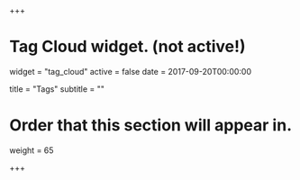 +++
# Tag Cloud widget. (not active!)
widget = "tag_cloud"
active = false
date = 2017-09-20T00:00:00

title = "Tags"
subtitle = ""

# Order that this section will appear in.
weight = 65

+++
